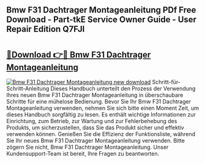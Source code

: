 ## Bmw F31 Dachtrager Montageanleitung PDf Free Download - Part-tkE Service Owner Guide - User Repair Edition Q7FJI

# <h2><a href="http://df7hux.blite.top/?on=Bmw+F31+Dachtrager+Montageanleitung">🔗Download 👉🔴 Bmw F31 Dachtrager Montageanleitung</a></h2>

[![Bmw F31 Dachtrager Montageanleitung new download](https://i.imgur.com/lujVjoI.png)](http://df7hux.blite.top/?on=Bmw+F31+Dachtrager+Montageanleitung)
Schritt-für-Schritt-Anleitung Dieses Handbuch unterteilt den Prozess der Verwendung Ihres neuen Bmw F31 Dachtrager Montageanleitung in überschaubare Schritte für eine mühelose Bedienung. Bevor Sie Ihr Bmw F31 Dachtrager Montageanleitung verwenden, nehmen Sie sich bitte einen Moment Zeit, um dieses Handbuch sorgfältig zu lesen. Es enthält wichtige Informationen zur Einrichtung, zum Betrieb, zur Wartung und zur Fehlerbehebung des Produkts, um sicherzustellen, dass Sie das Produkt sicher und effektiv verwenden können. Genießen Sie die Effizienz der Funktionsliste, während Sie Ihr neues Bmw F31 Dachtrager Montageanleitung verwenden. Bitte zögern Sie nicht, Bmw F31 Dachtrager Montageanleitung. Unser Kundensupport-Team ist bereit, Ihre Fragen zu beantworten.
